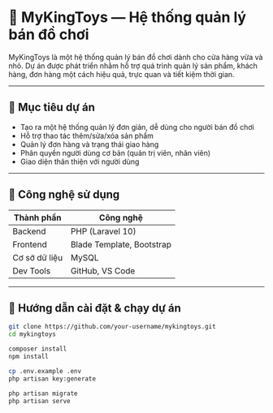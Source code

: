 # 🎠 MyKingToys — Hệ thống quản lý bán đồ chơi

MyKingToys là một hệ thống quản lý bán đồ chơi dành cho cửa hàng vừa và nhỏ. Dự án được phát triển nhằm hỗ trợ quá trình quản lý sản phẩm, khách hàng, đơn hàng một cách hiệu quả, trực quan và tiết kiệm thời gian.

---

## 🎯 Mục tiêu dự án

- Tạo ra một hệ thống quản lý đơn giản, dễ dùng cho người bán đồ chơi
- Hỗ trợ thao tác thêm/sửa/xóa sản phẩm
- Quản lý đơn hàng và trạng thái giao hàng
- Phân quyền người dùng cơ bản (quản trị viên, nhân viên)
- Giao diện thân thiện với người dùng

---

## 🔧 Công nghệ sử dụng

| Thành phần     | Công nghệ                |
|----------------|---------------------------|
| Backend        | PHP (Laravel 10)          |
| Frontend       | Blade Template, Bootstrap |
| Cơ sở dữ liệu  | MySQL                     |
| Dev Tools      | GitHub, VS Code           |

---

## 🚀 Hướng dẫn cài đặt & chạy dự án

```bash
git clone https://github.com/your-username/mykingtoys.git
cd mykingtoys

composer install
npm install

cp .env.example .env
php artisan key:generate

php artisan migrate
php artisan serve

